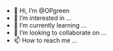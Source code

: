 - 👋 Hi, I’m @OPgreen
- 👀 I’m interested in ...
- 🌱 I’m currently learning ...
- 💞️ I’m looking to collaborate on ...
- 📫 How to reach me ...

<!---
OPgreen/OPgreen is a ✨ special ✨ repository because its `README.md` (this file) appears on your GitHub profile.
You can click the Preview link to take a look at your changes.
--->
